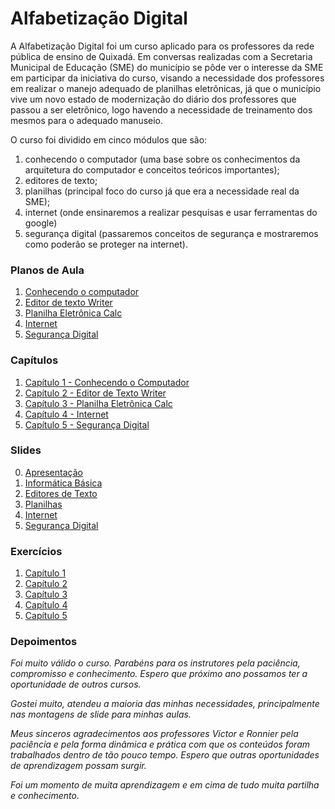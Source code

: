 # Alfabetização Digital


A Alfabetização Digital foi um curso aplicado para os professores da rede pública de ensino de Quixadá. Em conversas realizadas com a Secretaria Municipal de Educação (SME) do município se pôde ver o interesse da SME em participar da iniciativa do curso, visando a necessidade dos professores em realizar o manejo adequado de planilhas eletrônicas, já que o município vive um novo estado de modernização do diário dos professores que passou a ser  eletrônico, logo havendo a necessidade de treinamento dos mesmos para o adequado manuseio.

O curso foi dividido em cinco módulos que são: 

1. conhecendo o computador (uma base sobre os conhecimentos da arquitetura do computador e conceitos teóricos importantes); 
2. editores de texto; 
3. planilhas (principal foco do curso já que era a necessidade real da SME); 
4.  internet (onde ensinaremos a realizar pesquisas e usar ferramentas do google) 
5. segurança digital (passaremos conceitos de segurança e mostraremos como poderão se proteger na internet). 
 

### Planos de Aula

1. [Conhecendo o computador](https://github.com/petufc/Alfabetiza-oDigital/blob/main/Planos%20de%20Aula/Planodeaulacap1.pdf)
2. [Editor de texto Writer](https://github.com/petufc/Alfabetiza-oDigital/blob/main/Planos%20de%20Aula/Planodeaulacap2.pdf)
3. [Planilha Eletrônica Calc](https://github.com/petufc/Alfabetiza-oDigital/blob/main/Planos%20de%20Aula/Planodeaulacap3.pdf)
4. [Internet](https://github.com/petufc/Alfabetiza-oDigital/blob/main/Planos%20de%20Aula/Planodeaulacap4.pdf)
5. [Segurança Digital](https://github.com/petufc/Alfabetiza-oDigital/blob/main/Planos%20de%20Aula/Planodeaulacap5.pdf)

### Capítulos


1. [Capítulo 1 - Conhecendo o Computador](https://github.com/petufc/Alfabetiza-oDigital/blob/main/Cap%C3%ADtulos%20para%20Aulas/Cap%C3%ADtulo%201%20-%20Conhecendo%20o%20Computador.pdf)
2. [Capítulo 2 - Editor de Texto Writer](https://github.com/petufc/Alfabetiza-oDigital/blob/main/Cap%C3%ADtulos%20para%20Aulas/Cap%C3%ADtulo%202%20-%20Editor%20de%20Texto%20Writer.pdf)
3. [Capítulo 3 - Planilha Eletrônica Calc](https://github.com/petufc/Alfabetiza-oDigital/blob/main/Cap%C3%ADtulos%20para%20Aulas/Cap%C3%ADtulo%203%20-%20Planilha%20Eletr%C3%B4nica%20Calc.pdf)
4. [Capítulo 4 - Internet](https://github.com/petufc/Alfabetiza-oDigital/blob/main/Cap%C3%ADtulos%20para%20Aulas/Cap%C3%ADtulo%204%20-%20Internet.pdf)
5. [Capítulo 5 - Segurança Digital](https://github.com/petufc/Alfabetiza-oDigital/blob/main/Cap%C3%ADtulos%20para%20Aulas/Cap%C3%ADtulo%205%20-%20Seguran%C3%A7a%20Digital.pdf)

### Slides

0. [Apresentação](https://github.com/petufc/Alfabetiza-oDigital/tree/main/Slides/00)
1. [Informática Básica](https://github.com/petufc/Alfabetiza-oDigital/tree/main/Slides/01)
2. [Editores de Texto](https://github.com/petufc/Alfabetiza-oDigital/tree/main/Slides/02)
3. [Planilhas](https://github.com/petufc/Alfabetiza-oDigital/tree/main/Slides/03)
4. [Internet](https://github.com/petufc/Alfabetiza-oDigital/tree/main/Slides/04)
5. [Segurança Digital](https://github.com/petufc/Alfabetiza-oDigital/tree/main/Slides/05)

### Exercícios

1. [Capítulo 1](https://github.com/petufc/Alfabetiza-oDigital/blob/main/Exerc%C3%ADcios/Exerc%C3%ADcio%20Cap%201.pdf)
2. [Capítulo 2](https://github.com/petufc/Alfabetiza-oDigital/blob/main/Exerc%C3%ADcios/Exerc%C3%ADcio%20cap%202.pdf)
3. [Capítulo 3](https://github.com/petufc/Alfabetiza-oDigital/blob/main/Exerc%C3%ADcios/Exerc%C3%ADcio%20cap%203.pdf)
4. [Capítulo 4](https://github.com/petufc/Alfabetiza-oDigital/blob/main/Exerc%C3%ADcios/Exerc%C3%ADcio%20cap%204.pdf)
5. [Capítulo 5](https://github.com/petufc/Alfabetiza-oDigital/blob/main/Exerc%C3%ADcios/Exerc%C3%ADcio%20cap%205.pdf)

### Depoimentos

*Foi muito válido o curso. Parabéns para os instrutores pela paciência, compromisso e conhecimento. Espero que próximo ano possamos ter a oportunidade de outros cursos.*

*Gostei muito, atendeu a maioria das minhas necessidades, principalmente nas montagens de slide para minhas aulas.*

*Meus sinceros agradecimentos aos professores Victor e Ronnier pela paciência e pela forma dinâmica e prática com que os conteúdos foram trabalhados dentro de tão pouco tempo. Espero que outras oportunidades de aprendizagem possam surgir.*

*Foi um momento de muita aprendizagem e em cima de tudo muita partilha e conhecimento.*
